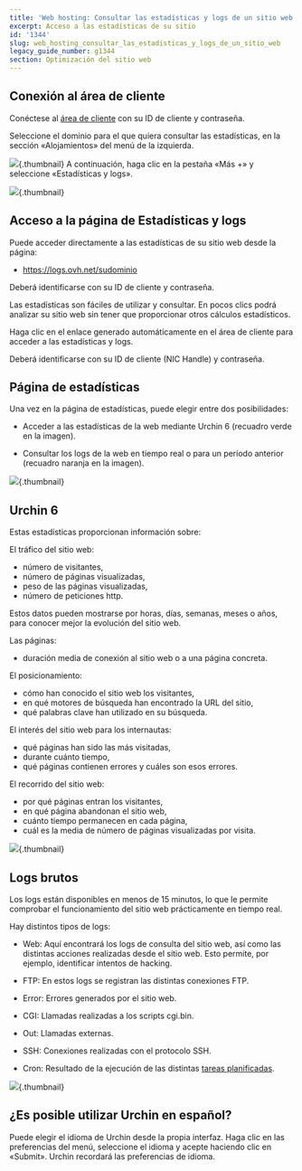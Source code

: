 ```yaml
---
title: 'Web hosting: Consultar las estadísticas y logs de un sitio web'
excerpt: Acceso a las estadísticas de su sitio
id: '1344'
slug: web_hosting_consultar_las_estadisticas_y_logs_de_un_sitio_web
legacy_guide_number: g1344
section: Optimización del sitio web
---
```



## Conexión al área de cliente
Conéctese al [área de cliente](https://www.ovh.com/manager/web/) con su ID de cliente y contraseña.

Seleccione el dominio para el que quiera consultar las estadísticas, en la sección «Alojamientos» del menú de la izquierda.

![](images/img_2827.jpg){.thumbnail}
A continuación, haga clic en la pestaña «Más +» y seleccione «Estadísticas y logs».

![](images/img_2826.jpg){.thumbnail}


## Acceso a la página de Estadísticas y logs
Puede acceder directamente a las estadísticas de su sitio web desde la página: 


- https://logs.ovh.net/sudominio


Deberá identificarse con su ID de cliente y contraseña.

Las estadísticas son fáciles de utilizar y consultar. En pocos clics podrá analizar su sitio web sin tener que proporcionar otros cálculos estadísticos.

Haga clic en el enlace generado automáticamente en el área de cliente para acceder a las estadísticas y logs. 

Deberá identificarse con su ID de cliente (NIC Handle) y contraseña.


## Página de estadísticas
Una vez en la página de estadísticas, puede elegir entre dos posibilidades:


- Acceder a las estadísticas de la web mediante Urchin 6 (recuadro verde en la imagen).

- Consultar los logs de la web en tiempo real o para un período anterior (recuadro naranja en la imagen).



![](images/img_2832.jpg){.thumbnail}


## Urchin 6
Estas estadísticas proporcionan información sobre:

El tráfico del sitio web:


- número de visitantes,
- número de páginas visualizadas,
- peso de las páginas visualizadas,
- número de peticiones http.


Estos datos pueden mostrarse por horas, días, semanas, meses o años, para conocer mejor la evolución del sitio web.

Las páginas:


- duración media de conexión al sitio web o a una página concreta.

El posicionamiento:

- cómo han conocido el sitio web los visitantes,
- en qué motores de búsqueda han encontrado la URL del sitio,
- qué palabras clave han utilizado en su búsqueda.

El interés del sitio web para los internautas:

- qué páginas han sido las más visitadas,
- durante cuánto tiempo,
- qué páginas contienen errores y cuáles son esos errores.

El recorrido del sitio web:

- por qué páginas entran los visitantes,
- en qué página abandonan el sitio web,
- cuánto tiempo permanecen en cada página,
- cuál es la media de número de páginas visualizadas por visita.



![](images/img_1490.jpg){.thumbnail}


## Logs brutos
Los logs están disponibles en menos de 15 minutos, lo que le permite comprobar el funcionamiento del sitio web prácticamente en tiempo real.

Hay distintos tipos de logs:


- Web: Aquí encontrará los logs de consulta del sitio web, así como las distintas acciones realizadas desde el sitio web. Esto permite, por ejemplo, identificar intentos de hacking.

- FTP: En estos logs se registran las distintas conexiones FTP. 

- Error: Errores generados por el sitio web.

- CGI: Llamadas realizadas a los scripts cgi.bin.

- Out: Llamadas externas.

- SSH: Conexiones realizadas con el protocolo SSH.

- Cron: Resultado de la ejecución de las distintas [tareas planificadas](http://guias.ovh.es/CompartidoCron).



![](images/img_2828.jpg){.thumbnail}


## ¿Es posible utilizar Urchin en español?
Puede elegir el idioma de Urchin desde la propia interfaz. Haga clic en las preferencias del menú, seleccione el idioma y acepte haciendo clic en «Submit». Urchin recordará las preferencias de idioma.

